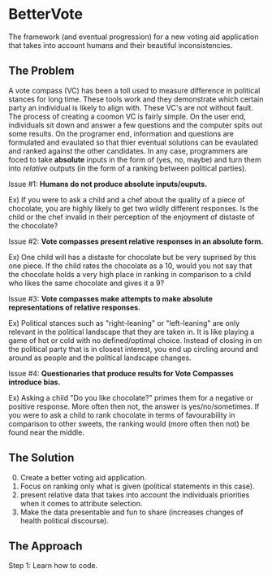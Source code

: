 # BetterVote
The framework (and eventual progression) for a new voting aid application that takes into account humans and their beautiful inconsistencies. 

## **The Problem**

A vote compass (VC) has been a toll used to measure difference in political stances for long time. These tools work and they demonstrate which certain party an individual is likely to align with. These VC's are not without fault. The process of creating a coomon VC is fairly simple. On the user end, individuals sit down and answer a few questions and the computer spits out some results. On the programer end, information and questions are formulated and evaulated so that thier eventual solutions can be evaulated and ranked against the other candidates. In any case, programmers are foced to take **absolute** inputs in the form of (yes, no, maybe) and turn them into _relative_ outputs (in the form of a ranking between political parties).

Issue #1: **Humans do not produce absolute inputs/ouputs.**

Ex) If you were to ask a child and a chef about the quality of a piece of chocolate, you are highly likely to get two wildly different responses. Is the child or the chef invalid in their perception of the enjoyment of distaste of the chocolate?


Issue #2: **Vote compasses present relative responses in an absolute form.**

Ex) One child will has a distaste for chocolate but be very suprised by this one piece. If the child rates the chocolate as a 10, would you not say that the chocolate holds a very high place in ranking in comparison to a child who likes the same chocolate and gives it a 9?


Issue #3: **Vote compasses make attempts to make absolute representations of relative responses.**

Ex) Political stances such as "right-leaning" or "left-leaning" are only relevant in the political landscape that they are taken in. It is like playing a game of hot or cold with no defined/optimal choice. Instead of closing in on the political party that is in closest interest, you end up circling around and around as people and the political landscape changes.

Issue #4: **Questionaries that produce results for Vote Compasses introduce bias.**

Ex) Asking a child "Do you like chocolate?" primes them for a negative or positive response. More often then not, the answer is yes/no/sometimes. If you were to ask a child to rank chocolate in terms of favourability in comparison to other sweets, the ranking would (more often then not) be found near the middle.


## **The Solution**
0. Create a better voting aid application.
1. Focus on ranking only what is given (political statements in this case).
2. present relative data that takes into account the individuals priorities when it comes to attribute selection.
3. Make the data presentable and fun to share (increases changes of health political discourse).

## **The Approach**
Step 1: Learn how to code.
